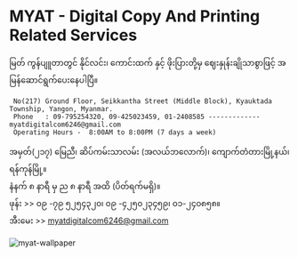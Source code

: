 # MYAT - Digital Copy And Printing Related Services      

   မြတ် ကွန်ပျူတာတွင် နိုင်လင်း၊ ကောင်းထက် နှင့် ဖိုးပြားတို့မှ ဈေးနှုန်းချိုသာစွာဖြင့် အမြန်ဆောင်ရွက်ပေးနေပါပြီ။        
              
     No(217) Ground Floor, Seikkantha Street (Middle Block), Kyauktada Township, Yangon, Myanmar.          
     Phone   : 09-795254320, 09-425023459, 01-2408585 ------------- myatdigitalcom6246@gmail.com
     Operating Hours -  8:00AM to 8:00PM (7 days a week)
              
   အမှတ်(၂၁၇) မြေညီ၊ ဆိပ်ကမ်းသာလမ်း (အလယ်ဘလောက်)၊ ကျောက်တံတားမြို့နယ်၊ ရန်ကုန်မြို့။           
   နံနက် ၈ နာရီ မှ ည ၈ နာရီ အထိ (ပိတ်ရက်မရှိ)။                
   ဖုန်း   >>   ၀၉ -၇၉ ၅၂၅၄၃၂၀၊      ၀၉ -၄၂၅၀၂၃၄၅၉၊      ၀၁-၂၄၀၈၅၈။         
အီးမေး  >>  myatdigitalcom6246@gmail.com       


![myat-wallpaper](docs/wallpaper.png) 
